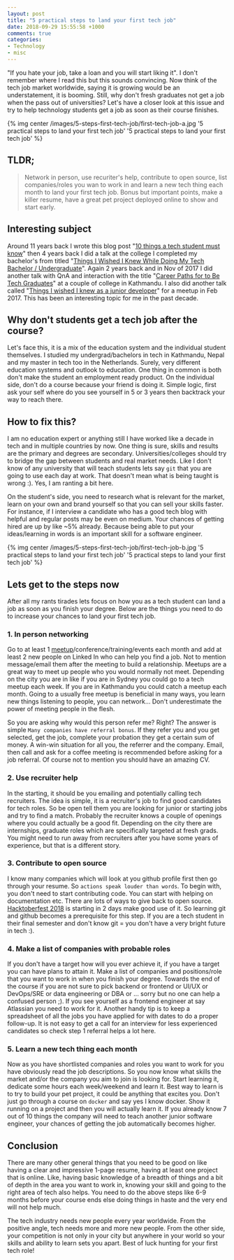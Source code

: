 ```yaml
---
layout: post
title: "5 practical steps to land your first tech job"
date: 2018-09-29 15:55:58 +1000
comments: true
categories:
- Technology
- misc
---
```


"If you hate your job, take a loan and you will start liking it". I don't remember where I read this but this sounds convincing. Now think of the tech job market worldwide, saying it is growing would be an understatement, it is booming. Still, why don't fresh graduates not get a job when the pass out of universities? Let's have a closer look at this issue and try to help technology students get a job as soon as their course finishes.

{% img center /images/5-steps-first-tech-job/first-tech-job-a.jpg '5 practical steps to land your first tech job' '5 practical steps to land your first tech job' %}

<!-- more -->

## TLDR;

> Network in person, use recuriter's help, contribute to open source, list companies/roles you wan to work in and learn a new tech thing each month to land your first tech job. Bonus but important points, make a killer resume, have a great pet project deployed online to show and start early.

## Interesting subject 

Around 11 years back I wrote this blog post "[10 things a tech student must know](https://geshan.com.np/blog/2007/11/10-web-by-things-technology-student-or/)" then 4 years back I did a talk at the college I completed my bachelor's from titled "[Things I Wished I Knew While Doing My Tech Bachelor / Undergraduate](https://geshan.com.np/blog/2014/08/things-i-wished-i-knew-while-doing-my/)". Again 2 years back and in Nov of 2017 I did another talk with QnA and interaction with the title "[Career Paths for to Be Tech Graduates](https://geshan.com.np/blog/2016/06/career-paths-for-to-be-tech-graduates-slides/)"  at a couple of college in Kathmandu. I also did another talk called "[Things I wished I knew as a junior developer](https://geshan.com.np/blog/2017/02/things-i-wished-i-knew-as-a-junior-developer-slides/)" for a meetup in Feb 2017. This has been an interesting topic for me in the past decade.

## Why don't students get a tech job after the course?

Let's face this, it is a mix of the education system and the individual student themselves. I studied my undergrad/bachelors in tech in Kathmandu, Nepal and my master in tech too in the Netherlands. Surely, very different education systems and outlook to education. One thing in common is both don't make the student an employment ready product. On the individual side, don't do a course because your friend is doing it. Simple logic, first ask your self where do you see yourself in 5 or 3 years then backtrack your way to reach there.

## How to fix this?

I am no education expert or anything still I have worked like a decade in tech and in multiple countries by now. One thing is sure, skills and results are the primary and degrees are secondary. Universities/colleges should try to bridge the gap between students and real market needs. Like I don't know of any university that will teach students lets say `git` that you are going to use each day at work. That doesn't mean what is being taught is wrong :). Yes, I am ranting a bit here. 

On the student's side, you need to research what is relevant for the market, learn on your own and brand yourself so that you can sell your skills faster. For instance, if I interview a candidate who has a good tech blog with helpful and regular posts may be even on medium. Your chances of getting hired are up by like ~5% already. Because being able to put your ideas/learning in words is an important skill for a software engineer.

{% img center /images/5-steps-first-tech-job/first-tech-job-b.jpg '5 practical steps to land your first tech job' '5 practical steps to land your first tech job' %}

## Lets get to the steps now

After all my rants tirades lets focus on how you as a tech student can land a job as soon as you finish your degree. Below are the things you need to do to increase your chances to land your first tech job.

### 1. In person networking

Go to at least 1 [meetup](meetup.com)/conference/training/events each month and add at least 2 new people on Linked In who can help you find a job. Not to mention message/email them after the meeting to build a relationship. Meetups are a great way to meet up people who you would normally not meet. Depending on the city you are in like if you are in Sydney you could go to a tech meetup each week. If you are in Kathmandu you could catch a meetup each month. Going to a usually free meetup is beneficial in many ways, you learn new things listening to people, you can network... Don't underestimate the power of meeting people in the flesh. 

So you are asking why would this person refer me? Right? The answer is simple `Many companies have referral bonus`. If they refer you and you get selected, get the job, complete your probation they get a certain sum of money. A win-win situation for all you, the referrer and the company. Email, then call and ask for a coffee meeting is recommended before asking for a job referral. Of course not to mention you should have an amazing CV.

### 2. Use recruiter help

In the starting, it should be you emailing and potentially calling tech recruiters. The idea is simple, it is a recruiter's job to find good candidates for tech roles. So be open tell them you are looking for junior or starting jobs and try to find a match. Probably the recruiter knows a couple of openings where you could actually be a good fit. Depending on the city there are internships, graduate roles which are specifically targeted at fresh grads. You might need to run away from recruiters after you have some years of experience, but that is a different story.

### 3. Contribute to open source

I know many companies which will look at you github profile first then go through your resume. So `actions speak louder than words`. To begin with, you don't need to start contributing code. You can start with helping on documentation etc. There are lots of ways to give back to open source. [Hacktoberfest 2018](https://hacktoberfest.digitalocean.com/) is starting in 2 days make good use of it. So learning git and github becomes a prerequisite for this step. If you are a tech student in their final semester and don't know git = you don't have a very bright future in tech :).

### 4. Make a list of companies with probable roles

If you don't have a target how will you ever achieve it, if you have a target you can have plans to attain it. Make a list of companies and positions/role that you want to work in when you finish your degree. Towards the end of the course if you are not sure to pick backend or frontend or UI/UX or DevOps/SRE or data engineering or DBA or ... sorry but no one can help a confused person ;). If you see yourself as a frontend engineer at say Atlassian you need to work for it. Another handy tip is to keep a spreadsheet of all the jobs you have applied for with dates to do a proper follow-up. It is not easy to get a call for an interview for less experienced candidates so check step 1 referral helps a lot here. 

### 5. Learn a new tech thing each month

Now as you have shortlisted companies and roles you want to work for you have obviously read the job descriptions. So you now know what skills the market and/or the company you aim to join is looking for. Start learning it, dedicate some hours each week/weekend and learn it. Best way to learn is to try to build your pet project, it could be anything that excites you. Don't just go through a course on `docker` and say yes I know docker. Show it running on a project and then you will actually learn it. If you already know 7 out of 10 things the company will need to teach another junior software engineer, your chances of getting the job automatically becomes higher.

## Conclusion

There are many other general things that you need to be good on like having a clear and impressive 1-page resume, having at least one project that is online. Like, having basic knowledge of a breadth of things and a bit of depth in the area you want to work in,  knowing your skill and going to the right area of tech also helps. You need to do the above steps like 6-9 months before your course ends else doing things in haste and the very end will not help much.

The tech industry needs new people every year worldwide. From the positive angle, tech needs more and more new people. From the other side, your competition is not only in your city but anywhere in your world so your skills and ability to learn sets you apart. Best of luck hunting for your first tech role!
